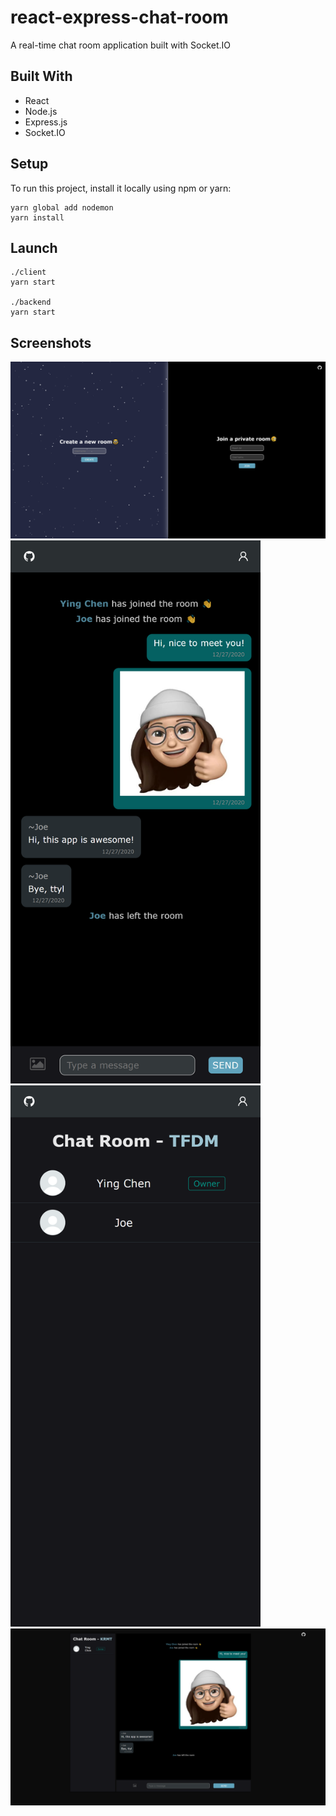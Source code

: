 # react-express-chat-room
A real-time chat room application built with Socket.IO
## Built With
- React
- Node.js
- Express.js
- Socket.IO
## Setup
To run this project, install it locally using npm or yarn:
```
yarn global add nodemon
yarn install
```
## Launch
```
./client
yarn start

./backend
yarn start 
```
## Screenshots
![Image text](https://github.com/JANICECY/react-express-chat-room/blob/master/demo_images/laptop_mainPage.png)
<img src="https://github.com/JANICECY/react-express-chat-room/blob/master/demo_images/mobile_chatRoom.png" width=400/>
<img src="https://github.com/JANICECY/react-express-chat-room/blob/master/demo_images/mobile_userList.png" width=400/>
![Image text](https://github.com/JANICECY/react-express-chat-room/blob/master/demo_images/laptop_chatRoom.png)
